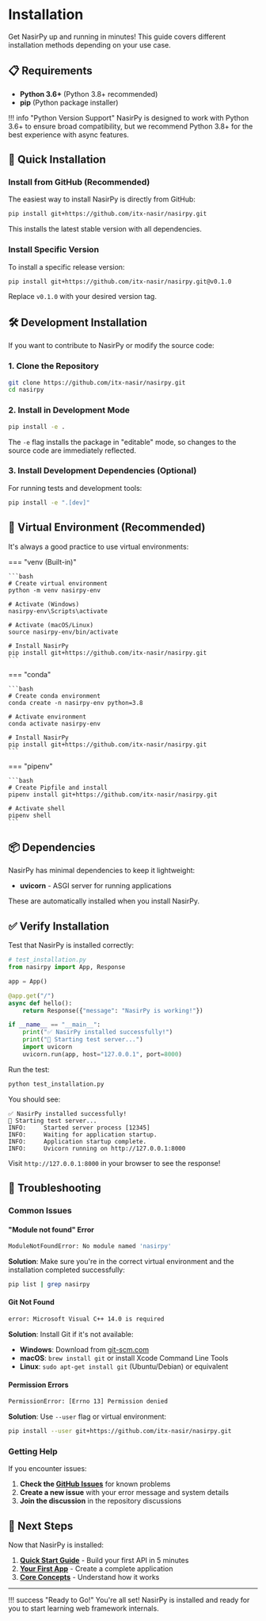 # Installation

Get NasirPy up and running in minutes! This guide covers different installation methods depending on your use case.

## 📋 Requirements

- **Python 3.6+** (Python 3.8+ recommended)
- **pip** (Python package installer)

!!! info "Python Version Support"
    NasirPy is designed to work with Python 3.6+ to ensure broad compatibility, but we recommend Python 3.8+ for the best experience with async features.

## 🚀 Quick Installation

### Install from GitHub (Recommended)

The easiest way to install NasirPy is directly from GitHub:

```bash
pip install git+https://github.com/itx-nasir/nasirpy.git
```

This installs the latest stable version with all dependencies.

### Install Specific Version

To install a specific release version:

```bash
pip install git+https://github.com/itx-nasir/nasirpy.git@v0.1.0
```

Replace `v0.1.0` with your desired version tag.

## 🛠️ Development Installation

If you want to contribute to NasirPy or modify the source code:

### 1. Clone the Repository

```bash
git clone https://github.com/itx-nasir/nasirpy.git
cd nasirpy
```

### 2. Install in Development Mode

```bash
pip install -e .
```

The `-e` flag installs the package in "editable" mode, so changes to the source code are immediately reflected.

### 3. Install Development Dependencies (Optional)

For running tests and development tools:

```bash
pip install -e ".[dev]"
```

## 🐍 Virtual Environment (Recommended)

It's always a good practice to use virtual environments:

=== "venv (Built-in)"

    ```bash
    # Create virtual environment
    python -m venv nasirpy-env
    
    # Activate (Windows)
    nasirpy-env\Scripts\activate
    
    # Activate (macOS/Linux)
    source nasirpy-env/bin/activate
    
    # Install NasirPy
    pip install git+https://github.com/itx-nasir/nasirpy.git
    ```

=== "conda"

    ```bash
    # Create conda environment
    conda create -n nasirpy-env python=3.8
    
    # Activate environment
    conda activate nasirpy-env
    
    # Install NasirPy
    pip install git+https://github.com/itx-nasir/nasirpy.git
    ```

=== "pipenv"

    ```bash
    # Create Pipfile and install
    pipenv install git+https://github.com/itx-nasir/nasirpy.git
    
    # Activate shell
    pipenv shell
    ```

## 📦 Dependencies

NasirPy has minimal dependencies to keep it lightweight:

- **uvicorn** - ASGI server for running applications

These are automatically installed when you install NasirPy.

## ✅ Verify Installation

Test that NasirPy is installed correctly:

```python
# test_installation.py
from nasirpy import App, Response

app = App()

@app.get("/")
async def hello():
    return Response({"message": "NasirPy is working!"})

if __name__ == "__main__":
    print("✅ NasirPy installed successfully!")
    print("🚀 Starting test server...")
    import uvicorn
    uvicorn.run(app, host="127.0.0.1", port=8000)
```

Run the test:

```bash
python test_installation.py
```

You should see:
```
✅ NasirPy installed successfully!
🚀 Starting test server...
INFO:     Started server process [12345]
INFO:     Waiting for application startup.
INFO:     Application startup complete.
INFO:     Uvicorn running on http://127.0.0.1:8000
```

Visit `http://127.0.0.1:8000` in your browser to see the response!

## 🔧 Troubleshooting

### Common Issues

#### "Module not found" Error

```bash
ModuleNotFoundError: No module named 'nasirpy'
```

**Solution**: Make sure you're in the correct virtual environment and the installation completed successfully:

```bash
pip list | grep nasirpy
```

#### Git Not Found

```bash
error: Microsoft Visual C++ 14.0 is required
```

**Solution**: Install Git if it's not available:

- **Windows**: Download from [git-scm.com](https://git-scm.com/)
- **macOS**: `brew install git` or install Xcode Command Line Tools
- **Linux**: `sudo apt-get install git` (Ubuntu/Debian) or equivalent

#### Permission Errors

```bash
PermissionError: [Errno 13] Permission denied
```

**Solution**: Use `--user` flag or virtual environment:

```bash
pip install --user git+https://github.com/itx-nasir/nasirpy.git
```

### Getting Help

If you encounter issues:

1. **Check the [GitHub Issues](https://github.com/itx-nasir/nasirpy/issues)** for known problems
2. **Create a new issue** with your error message and system details
3. **Join the discussion** in the repository discussions

## 🎯 Next Steps

Now that NasirPy is installed:

1. **[Quick Start Guide](quickstart.md)** - Build your first API in 5 minutes
2. **[Your First App](first-app.md)** - Create a complete application
3. **[Core Concepts](../concepts/architecture.md)** - Understand how it works

---

!!! success "Ready to Go!"
    You're all set! NasirPy is installed and ready for you to start learning web framework internals. 